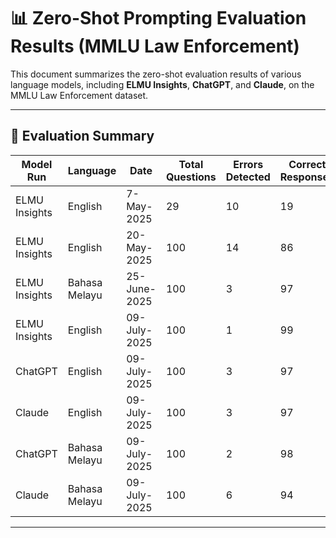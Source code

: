 # 📊 Zero-Shot Prompting Evaluation Results (MMLU Law Enforcement)

This document summarizes the zero-shot evaluation results of various language models, including **ELMU Insights**, **ChatGPT**, and **Claude**, on the MMLU Law Enforcement dataset.

---

## 🧪 Evaluation Summary

| Model Run | Language | Date | Total Questions | Errors Detected | Correct Responses | Accuracy (%) |
|-----------|----------|------|------------------|------------------|-------------------|---------------|
| ELMU Insights | English | 7-May-2025 | 29 | 10 | 19 | 65.5% |
| ELMU Insights | English | 20-May-2025 | 100 | 14 | 86 | 86.0% |
| ELMU Insights | Bahasa Melayu | 25-June-2025 | 100 | 3 | 97 | 97.0% |
| ELMU Insights | English | 09-July-2025 | 100 | 1 | 99 | **99.0%** |
| ChatGPT | English | 09-July-2025 | 100 | 3 | 97 | 97.0% |
| Claude | English | 09-July-2025 | 100 | 3 | 97 | 97.0% |
| ChatGPT | Bahasa Melayu | 09-July-2025 | 100 | 2 | 98 | 98.0% |
| Claude | Bahasa Melayu | 09-July-2025 | 100 | 6 | 94 | 94.0% |

---

